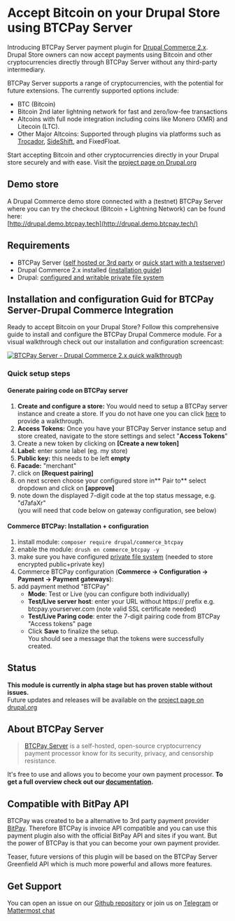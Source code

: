 # Accept Bitcoin on your Drupal Store using BTCPay Server

Introducing BTCPay Server payment plugin for [Drupal Commerce 2.x](https://www.drupal.org/project/commerce). Drupal Store owners can now accept payments using Bitcoin and other cryptocurrencies directly through BTCPay Server without any third-party intermediary.

BTCPay Server supports a range of cryptocurrencies, with the potential for future extensions. The currently supported options include:

- BTC (Bitcoin)
- Bitcoin 2nd later lightning network for fast and zero/low-fee transactions
- Altcoins with full node integration including coins like Monero (XMR) and Litecoin (LTC).
- Other Major Altcoins: Supported through plugins via platforms such as [Trocador](https://docs.btcpayserver.org/Trocador/), [SideShift](https://docs.btcpayserver.org/SideShift/), and FixedFloat.

Start accepting Bitcoin and other cryptocurrencies directly in your Drupal store securely and with ease. Visit the [project page on Drupal.org](https://drupal.org/project/commerce_btcpay)

## Demo store
A Drupal Commerce demo store connected with a (testnet) BTCPay Server where you can try the checkout (Bitcoin + Lightning Network) can be found here:   
[http://drupal.demo.btcpay.tech](http://drupal.demo.btcpay.tech/)

## Requirements

* BTCPay Server ([self hosted or 3rd party](https://docs.btcpayserver.org/deployment/deployment) or [quick start with a testserver](https://docs.btcpayserver.org/btcpay-basics/tryitout))
* Drupal Commerce 2.x installed ([installation guide](https://docs.drupalcommerce.org/commerce2/developer-guide/install-update/installation))  
* Drupal: [configured and writable private file system](https://www.drupal.org/docs/8/core/modules/file/overview#content-accessing-private-files)

## Installation and configuration Guid for BTCPay Server-Drupal Commerce Integration

Ready to accept Bitcoin on your Drupal Store? Follow this comprehensive guide to install and configure the BTCPay Drupal Commerce module. For a visual walkthrough check out our installation and configuration screencast:

[![BTCPay Server - Drupal Commerce 2.x quick walkthrough](https://img.youtube.com/vi/XBZwyC2v48s/mqdefault.jpg)](https://youtube.com/watch?v=XBZwyC2v48s)


### Quick setup steps

#### Generate pairing code on BTCPay server
1.  **Create and configure a store:** You would need to setup a BTCPay server instance and create a store. If you do not have one you can click [here](https://docs.btcpayserver.org/btcpay-basics/gettingstarted#creating-btcpay-store) to provide a walkthrough.
2.  **Access Tokens:** Once you have your BTCPay Server instance setup and store created, navigate to the store settings and select "**Access Tokens**"
3.  Create a new token by clicking on **[Create a new token]**
4.  **Label:** enter some label (eg. my store)
5.  **Public key:** this needs to be left **empty**
6.  **Facade:** "merchant"
7.  click on **[Request pairing]**
8.  on next screen choose your configured store in** Pair to** select dropdown and click on **[approve]**
9.  note down the displayed 7-digit code at the top status message, e.g. "d7afaXr"   
 (you will need that code below on gateway configuration, see below)

#### Commerce BTCPay: Installation + configuration
1.  install module: `composer require drupal/commerce_btcpay`
2.  enable the module: `drush en commerce_btcpay -y`
3.  make sure you have configured [private file system](https://www.drupal.org/docs/8/core/modules/file/overview#content-accessing-private-files) (needed to store encrypted public+private key)
4.  Commerce BTCPay configuration (**Commerce -> Configuration -> Payment -> Payment gateways**): 
5.  add payment method "BTCPay"
    * **Mode**: Test or Live (you can configure both individually)
    * **Test/Live server host**: enter your URL without https:// prefix e.g. btcpay.yourserver.com (note valid SSL certificate needed)
    * **Test/Live Paring code**: enter the 7-digit pairing code from BTCPay "Access tokens" page
    * Click **Save** to finalize the setup.  
      You should see a message that the tokens were successfully created.

## Status
**This module is currently in alpha stage but has proven stable without issues.**    
Future updates and releases will be available on the [project page on drupal.org](https://drupal.org/project/commerce_btcpay)

## About BTCPay Server
>[BTCPay Server](https://btcpayserver.org/) is a self-hosted, open-source cryptocurrency payment processor know for its security, privacy, and censorship resistance.

It's free to use and allows you to become your own payment processor. 
**To get a full overview check out our [documentation](https://docs.btcpayserver.org).**

## Compatible with BitPay API
BTCPay was created to be a alternative to 3rd party payment provider [BitPay](https://bitpay.com). Therefore BTCPay is invoice API compatible and you can use this payment plugin also with the official BitPay API and sites if you want. But the power of BTCPay is that you can become your own payment provider. 

Teaser, future versions of this plugin will be based on the BTCPay Server Greenfield API which is much more powerful and allows more features.


## Get Support
You can open an issue on our [Github repository](https://github.com/btcpayserver/commerce_btcpay/issues) or join us on [Telegram](https://t.me/btcpayserver) or [Mattermost chat](http://chat.btcpayserver.org/)